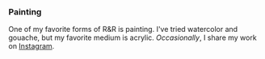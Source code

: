 ### Painting

One of my favorite forms of R&R is painting. I've tried watercolor and gouache, but my favorite medium is acrylic. _Occasionally_, I share my work on [Instagram](https://www.instagram.com/theryguydraws/).

<image-row>
<nuxt-img preset="default" src="/paintings/kulshan-insta.jpg"></nuxt-img>
</image-row>

<image-row>
<nuxt-img preset="default" src="/paintings/oranges-insta.jpg"></nuxt-img>
<nuxt-img preset="default" src="/paintings/french-press-insta.jpg"></nuxt-img>
</image-row>